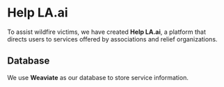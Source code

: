 # Help LA.ai

To assist wildfire victims, we have created **Help LA.ai**, a platform that directs users to services offered by associations and relief organizations.

## Database

We use **Weaviate** as our database to store service information.
